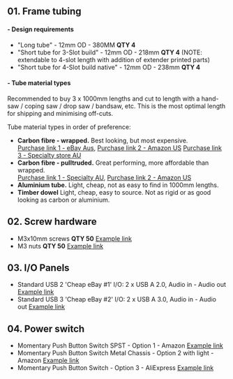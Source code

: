 ## 01. Frame tubing

#### - Design requirements

* "Long tube" - 12mm OD - 380MM **QTY 4**
* "Short tube for 3-Slot build" -  12mm OD - 218mm **QTY 4** (NOTE: extendable to 4-slot length with addition of extender printed parts)
* "Short tube for 4-Slot build native" - 12mm OD - 238mm **QTY 4**

#### - Tube material types

Recommended to buy 3 x 1000mm lengths and cut to length with a hand-saw / coping saw / drop saw / bandsaw, etc.  This is the most optimal length for shipping and minimising off-cuts. 

Tube material types in order of preference:

* **Carbon fibre - wrapped.** Best looking, but most expensive. <br>
[Purchase link 1 - eBay Aus](https://www.ebay.com.au/itm/142235086258?mkcid=16&mkevt=1&mkrid=705-154756-20017-0&ssspo=4iKInTStQem&sssrc=2047675&ssuid=ve_wgjvYRiW&widget_ver=artemis&media=COPY),
[Purchase link 2 - Amazon US](https://a.co/d/00u7MOV)
[Purchase link 3 - Specialty store AU](http://www.carbonfiber.com.au/prod83.htm)
* **Carbon fibre - pulltruded.** Great performing, more affordable than wrapped. <br>
[Purchase link 1 - Specialty AU](http://www.carbonfiber.com.au/prod24.htm),
[Purchase link 2 - Amazon US](https://a.co/d/2IjlKr8)
* **Aluminium tube.** Light, cheap, not as easy to find in 1000mm lengths. 
* **Timber dowel** Light, cheap, easy to source. Not as rigid or as good looking as carbon or aluminium. 

## 02. Screw hardware

* M3x10mm screws  **QTY 50** [Example link](https://a.co/d/0MslMnX)
* M3 nuts  **QTY 50** [Example link](https://a.co/d/hjAK4r9)

## 03. I/O Panels

* Standard USB 2 'Cheap eBay #1' I/O: 2 x USB A 2.0, Audio in - Audio out [Example link](https://www.ebay.com.au/itm/385105460696?mkcid=16&mkevt=1&mkrid=705-154756-20017-0&ssspo=t3gvi9virg6&sssrc=2047675&ssuid=ve_wgjvYRiW&widget_ver=artemis&media=COPY)
* Standard USB 3 'Cheap eBay #2' I/O: 2 x USB A 3.0, Audio in - Audio out [Example link](https://www.ebay.com.au/itm/224887554100?mkcid=16&mkevt=1&mkrid=705-154756-20017-0&ssspo=5g9LL4MwRUa&sssrc=2047675&ssuid=ve_wgjvYRiW&widget_ver=artemis&media=COPY)

## 04. Power switch

* Momentary Push Button Switch SPST - Option 1 - Amazon [Example link](https://a.co/d/9fXicy8)
* Momentary Push Button Switch Metal Chassis - Option 2 with light - Amazon [Example link](https://a.co/d/cJvIqA9)
* Momentary Push Button Switch - Option 3 - AliExpress [Example link](https://www.aliexpress.com/item/1005004340919460.html?spm=a2g0o.productlist.0.0.113a7ea7YtMP4K&algo_pvid=727d8aa9-8421-46aa-b1e0-91d0a4b8a2f1&algo_exp_id=727d8aa9-8421-46aa-b1e0-91d0a4b8a2f1-3&pdp_ext_f=%7B%22sku_id%22%3A%2212000028823688855%22%7D&pdp_npi=2%40dis%21AUD%213.4%212.56%21%21%212.93%21%21%40210318b916660003287707660ed152%2112000028823688855%21sea&curPageLogUid=fpeah5k7bifE)



